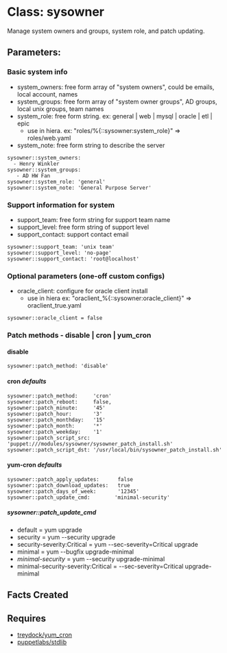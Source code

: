 # Class: sysowner

 Manage system owners and groups, system role, and patch updating. 

## Parameters: 

### Basic system info
  - system_owners: free form array of "system owners", could be emails, local account, names
  - system_groups: free form array of "system owner groups", AD groups, local unix groups, team names
  - system_role: free form string. ex: general | web | mysql | oracle | etl | epic
    - use in hiera. ex: "roles/%{::sysowner:system_role}" => roles/web.yaml
  - system_note: free form string to describe the server
  
```
sysowner::system_owners: 
  - Henry Winkler
sysowner::system_groups:
   - AD HW Fan
sysowner::system_role: 'general'
sysowner::system_note: 'General Purpose Server'
```

### Support information for system
  - support_team: free form string for support team name
  - support_level: free form string of support level
  - support_contact: support contact email

```
sysowner::support_team: 'unix team'
sysowner::support_level: 'no-page'
sysowner::support_contact: 'root@localhost'
```

### Optional parameters (one-off custom configs)
  - oracle_client: configure for oracle client install
    - use in hiera ex: "oraclient_%{::sysowner:oracle_client}" => oraclient_true.yaml
  
```
sysowner::oracle_client = false
```

### Patch methods - disable | cron | yum_cron
#### disable 
```
sysowner::patch_method: 'disable'
```
#### cron *defaults*
```
sysowner::patch_method:     'cron'
sysowner::patch_reboot:     false, 
sysowner::patch_minute:     '45'
sysowner::patch_hour:       '3'
sysowner::patch_monthday:   '15'
sysowner::patch_month:      '*'
sysowner::patch_weekday:    '1'
sysowner::patch_script_src: 'puppet:///modules/sysowner/sysowner_patch_install.sh'
sysowner::patch_script_dst: '/usr/local/bin/sysowner_patch_install.sh'
```
#### yum-cron *defaults*
```
sysowner::patch_apply_updates:      false
sysowner::patch_download_updates:   true
sysowner::patch_days_of_week:       '12345'
sysowner::patch_update_cmd:        'minimal-security'
```
##### sysowner::patch_update_cmd
  - default                            = yum upgrade
  - security                           = yum --security upgrade
  - security-severity:Critical         = yum --sec-severity=Critical upgrade
  - minimal                            = yum --bugfix upgrade-minimal
  - *minimal-security*                   = yum --security upgrade-minimal
  - minimal-security-severity:Critical =  --sec-severity=Critical upgrade-minimal

## Facts Created

## Requires

  - [treydock/yum_cron](https://forge.puppetlabs.com/treydock/yum_cron)
  - [puppetlabs/stdlib](https://forge.puppetlabs.com/puppetlabs/stdlib)